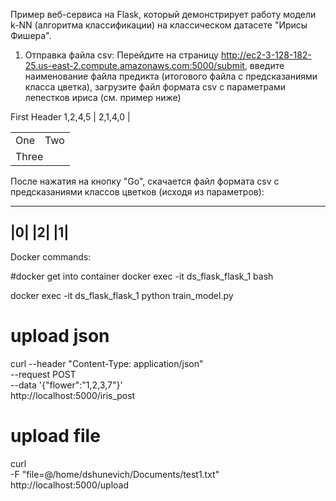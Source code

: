 
Пример веб-сервиса на Flask, который демонстрирует работу модели k-NN (алгоритма классификации) на классическом датасете "Ирисы Фишера". 

1. Отправка файла csv:
Перейдите на страницу http://ec2-3-128-182-25.us-east-2.compute.amazonaws.com:5000/submit, введите наименование файла предикта (итогового файла с предсказаниями класса цветка), загрузите файл формата csv с параметрами лепестков ириса (см. пример ниже) 

First Header 
1,2,4,5 |
2,1,4,0 |


<table>
  <tr>
    <td>One</td>
    <td>Two</td>
  </tr>
  <tr>
    <td colspan="2">Three</td>
  </tr>
</table>

После нажатия на кнопку "Go", скачается файл формата csv с предсказаниями классов цветков (исходя из параметров):

---
|0|
|2|
|1|
---







Docker commands:

#docker get into container
docker exec -it ds_flask_flask_1 bash

docker exec -it ds_flask_flask_1 python train_model.py

# upload json
curl --header "Content-Type: application/json" \
  --request POST \
  --data '{"flower":"1,2,3,7"}' \
  http://localhost:5000/iris_post

# upload file 
curl \
  -F "file=@/home/dshunevich/Documents/test1.txt" \
  http://localhost:5000/upload

  

